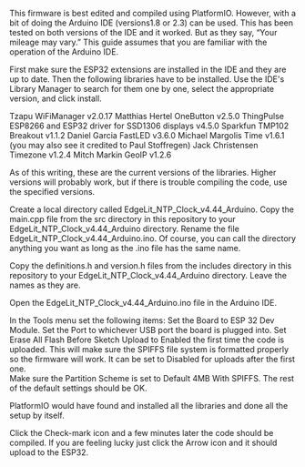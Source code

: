 This firmware is best edited and compiled using PlatformIO. However, with a bit of doing the Arduino IDE (versions1.8 or 2.3) can be used. 
This has been tested on both versions of the IDE and it worked. But as they say, “Your mileage may vary.” 
This guide assumes that you are familiar with the operation of the Arduino IDE.

First make sure the ESP32 extensions are installed in the IDE and they are up to date. Then the following libraries have to be installed. 
Use the IDE's Library Manager to search for them one by one, select the appropriate version, and click install.  

Tzapu WiFiManager v2.0.17
Matthias Hertel OneButton v2.5.0
ThingPulse ESP8266 and ESP32 driver for SSD1306 displays v4.5.0
Sparkfun TMP102 Breakout v1.1.2
Daniel Garcia FastLED v3.6.0
Michael Margolis Time v1.6.1  (you may also see it credited to Paul Stoffregen) 
Jack Christensen Timezone v1.2.4
Mitch Markin GeoIP v1.2.6

As of this writing, these are the current versions of the libraries. Higher versions will probably work, 
but if there is trouble compiling the code, use the specified versions.

Create a local directory called EdgeLit_NTP_Clock_v4.44_Arduino. 
Copy the main.cpp file from the src directory in this repository to your EdgeLit_NTP_Clock_v4.44_Arduino directory. 
Rename the file EdgeLit_NTP_Clock_v4.44_Arduino.ino. 
Of course, you can call the directory anything you want as long as the .ino file has the same name.

Copy the definitions.h and version.h files from the includes directory in this repository to your EdgeLit_NTP_Clock_v4.44_Arduino directory. 
Leave the names as they are. 

Open the EdgeLit_NTP_Clock_v4.44_Arduino.ino file in the Arduino IDE.

In the Tools menu set the following items:
Set the Board to ESP 32 Dev Module.
Set the Port to whichever USB port the board is plugged into.
Set Erase All Flash Before Sketch Upload to Enabled the first time the code is uploaded. 
  This will make sure the SPIFFS file system is formatted properly so the firmware will work. 
  It can be set to Disabled for uploads after the first one.  
Make sure the Partition Scheme is set to Default 4MB With SPIFFS.
The rest of the default settings should be OK.

PlatformIO would have found and installed all the libraries and done all the setup by itself.

Click the Check-mark icon and a few minutes later the code should be compiled. 
If you are feeling lucky just click the Arrow icon and it should upload to the ESP32.
